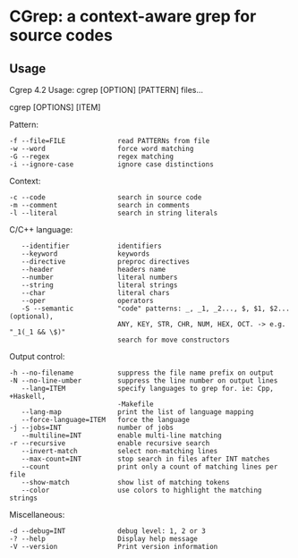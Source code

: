 CGrep: a context-aware grep for source codes
============================================

Usage
-----

Cgrep 4.2 Usage: cgrep [OPTION] [PATTERN] files...

cgrep [OPTIONS] [ITEM]

Pattern:

    -f --file=FILE             read PATTERNs from file
    -w --word                  force word matching
    -G --regex                 regex matching
    -i --ignore-case           ignore case distinctions

Context:

    -c --code                  search in source code
    -m --comment               search in comments
    -l --literal               search in string literals

C/C++ language:

       --identifier            identifiers
       --keyword               keywords
       --directive             preproc directives
       --header                headers name
       --number                literal numbers
       --string                literal strings
       --char                  literal chars
       --oper                  operators
       -S --semantic           "code" patterns: _, _1, _2..., $, $1, $2... (optional),
                               ANY, KEY, STR, CHR, NUM, HEX, OCT. -> e.g. "_1(_1 && \$)"
                               search for move constructors

Output control:

    -h --no-filename           suppress the file name prefix on output
    -N --no-line-umber         suppress the line number on output lines
       --lang=ITEM             specify languages to grep for. ie: Cpp, +Haskell,
                               -Makefile
       --lang-map              print the list of language mapping
       --force-language=ITEM   force the language
    -j --jobs=INT              number of jobs
       --multiline=INT         enable multi-line matching
    -r --recursive             enable recursive search
       --invert-match          select non-matching lines
       --max-count=INT         stop search in files after INT matches
       --count                 print only a count of matching lines per file
       --show-match            show list of matching tokens
       --color                 use colors to highlight the matching strings

Miscellaneous:

    -d --debug=INT             debug level: 1, 2 or 3
    -? --help                  Display help message
    -V --version               Print version information

